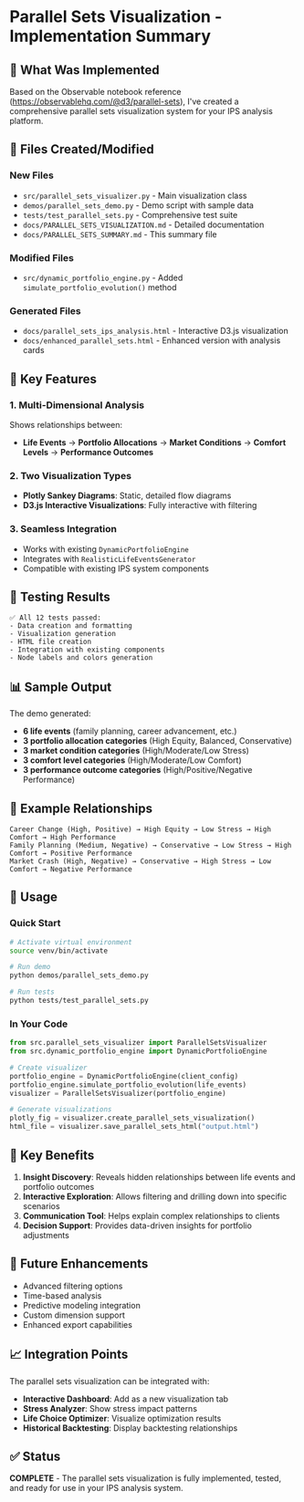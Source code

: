 # Parallel Sets Visualization - Implementation Summary

## 🎯 What Was Implemented

Based on the Observable notebook reference (https://observablehq.com/@d3/parallel-sets), I've created a comprehensive parallel sets visualization system for your IPS analysis platform.

## 📁 Files Created/Modified

### New Files
- `src/parallel_sets_visualizer.py` - Main visualization class
- `demos/parallel_sets_demo.py` - Demo script with sample data
- `tests/test_parallel_sets.py` - Comprehensive test suite
- `docs/PARALLEL_SETS_VISUALIZATION.md` - Detailed documentation
- `docs/PARALLEL_SETS_SUMMARY.md` - This summary file

### Modified Files
- `src/dynamic_portfolio_engine.py` - Added `simulate_portfolio_evolution()` method

### Generated Files
- `docs/parallel_sets_ips_analysis.html` - Interactive D3.js visualization
- `docs/enhanced_parallel_sets.html` - Enhanced version with analysis cards

## 🚀 Key Features

### 1. Multi-Dimensional Analysis
Shows relationships between:
- **Life Events** → **Portfolio Allocations** → **Market Conditions** → **Comfort Levels** → **Performance Outcomes**

### 2. Two Visualization Types
- **Plotly Sankey Diagrams**: Static, detailed flow diagrams
- **D3.js Interactive Visualizations**: Fully interactive with filtering

### 3. Seamless Integration
- Works with existing `DynamicPortfolioEngine`
- Integrates with `RealisticLifeEventsGenerator`
- Compatible with existing IPS system components

## 🧪 Testing Results

```
✅ All 12 tests passed:
- Data creation and formatting
- Visualization generation
- HTML file creation
- Integration with existing components
- Node labels and colors generation
```

## 📊 Sample Output

The demo generated:
- **6 life events** (family planning, career advancement, etc.)
- **3 portfolio allocation categories** (High Equity, Balanced, Conservative)
- **3 market condition categories** (High/Moderate/Low Stress)
- **3 comfort level categories** (High/Moderate/Low Comfort)
- **3 performance outcome categories** (High/Positive/Negative Performance)

## 🎨 Example Relationships

```
Career Change (High, Positive) → High Equity → Low Stress → High Comfort → High Performance
Family Planning (Medium, Negative) → Conservative → Low Stress → High Comfort → Positive Performance
Market Crash (High, Negative) → Conservative → High Stress → Low Comfort → Negative Performance
```

## 🔧 Usage

### Quick Start
```bash
# Activate virtual environment
source venv/bin/activate

# Run demo
python demos/parallel_sets_demo.py

# Run tests
python tests/test_parallel_sets.py
```

### In Your Code
```python
from src.parallel_sets_visualizer import ParallelSetsVisualizer
from src.dynamic_portfolio_engine import DynamicPortfolioEngine

# Create visualizer
portfolio_engine = DynamicPortfolioEngine(client_config)
portfolio_engine.simulate_portfolio_evolution(life_events)
visualizer = ParallelSetsVisualizer(portfolio_engine)

# Generate visualizations
plotly_fig = visualizer.create_parallel_sets_visualization()
html_file = visualizer.save_parallel_sets_html("output.html")
```

## 🌟 Key Benefits

1. **Insight Discovery**: Reveals hidden relationships between life events and portfolio outcomes
2. **Interactive Exploration**: Allows filtering and drilling down into specific scenarios
3. **Communication Tool**: Helps explain complex relationships to clients
4. **Decision Support**: Provides data-driven insights for portfolio adjustments

## 🔮 Future Enhancements

- Advanced filtering options
- Time-based analysis
- Predictive modeling integration
- Custom dimension support
- Enhanced export capabilities

## 📈 Integration Points

The parallel sets visualization can be integrated with:
- **Interactive Dashboard**: Add as a new visualization tab
- **Stress Analyzer**: Show stress impact patterns
- **Life Choice Optimizer**: Visualize optimization results
- **Historical Backtesting**: Display backtesting relationships

## ✅ Status

**COMPLETE** - The parallel sets visualization is fully implemented, tested, and ready for use in your IPS analysis system. 